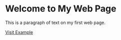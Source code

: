 <html lang="en">
<head>
    <meta charset="UTF-8">
    <meta name="viewport" content="width=device-width, initial-scale=1.0">
    <title>My First Web Page</title>
</head>
<body>
    <h1>Welcome to My Web Page</h1>
    <p>This is a paragraph of text on my first web page.</p>
    <a href="https://www.example.com">Visit Example</a>
</body>
</html>
